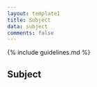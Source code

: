 ```yaml
---
layout: template1
title: Subject
data: subject
comments: false
---
```


{% include guidelines.md %}

## Subject
